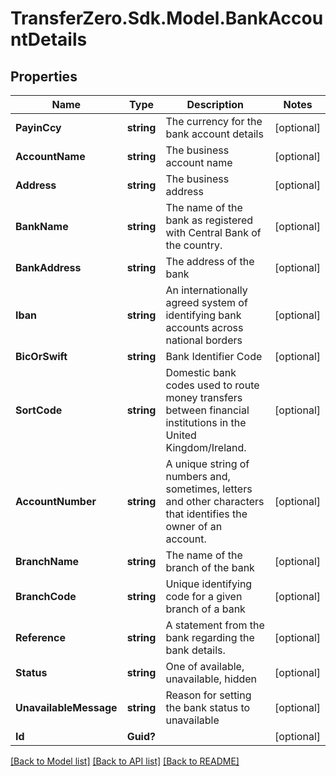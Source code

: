 
# TransferZero.Sdk.Model.BankAccountDetails

## Properties

Name | Type | Description | Notes
------------ | ------------- | ------------- | -------------
**PayinCcy** | **string** | The currency for the bank account details | [optional] 
**AccountName** | **string** | The business account name | [optional] 
**Address** | **string** | The business address | [optional] 
**BankName** | **string** | The name of the bank as registered with Central Bank of the country. | [optional] 
**BankAddress** | **string** | The address of the bank | [optional] 
**Iban** | **string** | An internationally agreed system of identifying bank accounts across national borders | [optional] 
**BicOrSwift** | **string** | Bank Identifier Code | [optional] 
**SortCode** | **string** | Domestic bank codes used to route money transfers between financial institutions in the United Kingdom/Ireland. | [optional] 
**AccountNumber** | **string** | A unique string of numbers and, sometimes, letters and other characters that identifies the owner of an account. | [optional] 
**BranchName** | **string** | The name of the branch of the bank | [optional] 
**BranchCode** | **string** | Unique identifying code for a given branch of a bank | [optional] 
**Reference** | **string** | A statement from the bank regarding the bank details. | [optional] 
**Status** | **string** | One of available, unavailable, hidden | [optional] 
**UnavailableMessage** | **string** | Reason for setting the bank status to unavailable | [optional] 
**Id** | **Guid?** |  | [optional] 

[[Back to Model list]](../README.md#documentation-for-models)
[[Back to API list]](../README.md#documentation-for-api-endpoints)
[[Back to README]](../README.md)

